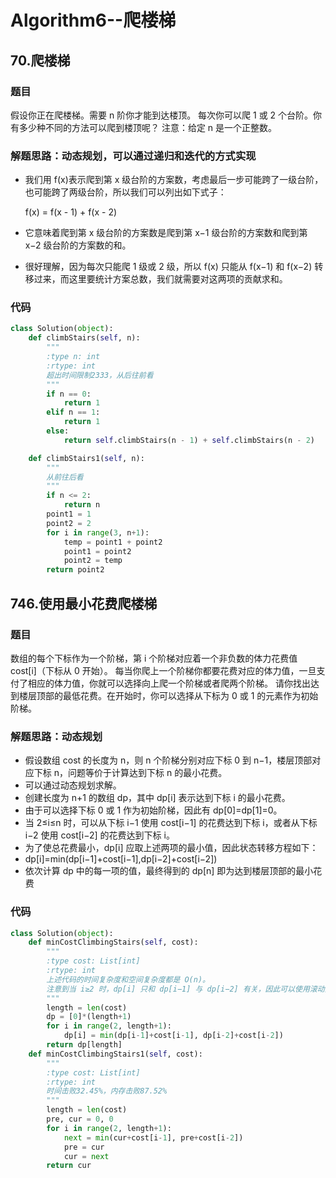 # Algorithm6--爬楼梯

## 70.爬楼梯

### 题目

假设你正在爬楼梯。需要 n 阶你才能到达楼顶。
每次你可以爬 1 或 2 个台阶。你有多少种不同的方法可以爬到楼顶呢？
注意：给定 n 是一个正整数。

### 解题思路：动态规划，可以通过递归和迭代的方式实现

* 我们用 f(x)表示爬到第 x 级台阶的方案数，考虑最后一步可能跨了一级台阶，也可能跨了两级台阶，所以我们可以列出如下式子：

  f(x) = f(x - 1) + f(x - 2)

* 它意味着爬到第 x 级台阶的方案数是爬到第 x−1 级台阶的方案数和爬到第 x−2 级台阶的方案数的和。
* 很好理解，因为每次只能爬 1 级或 2 级，所以 f(x) 只能从 f(x−1) 和 f(x−2) 转移过来，而这里要统计方案总数，我们就需要对这两项的贡献求和。

### 代码

```python
class Solution(object):
    def climbStairs(self, n):
        """
        :type n: int
        :rtype: int
        超出时间限制2333，从后往前看
        """
        if n == 0:
            return 1
        elif n == 1:
            return 1
        else:
            return self.climbStairs(n - 1) + self.climbStairs(n - 2)

    def climbStairs1(self, n):
        """
        从前往后看
        """
        if n <= 2:
            return n
        point1 = 1
        point2 = 2
        for i in range(3, n+1):
            temp = point1 + point2
            point1 = point2
            point2 = temp
        return point2
```

## 746.使用最小花费爬楼梯

### 题目

数组的每个下标作为一个阶梯，第 i 个阶梯对应着一个非负数的体力花费值 cost[i]（下标从 0 开始）。
每当你爬上一个阶梯你都要花费对应的体力值，一旦支付了相应的体力值，你就可以选择向上爬一个阶梯或者爬两个阶梯。
请你找出达到楼层顶部的最低花费。在开始时，你可以选择从下标为 0 或 1 的元素作为初始阶梯。

### 解题思路：动态规划

* 假设数组 cost 的长度为 n，则 n 个阶梯分别对应下标 0 到 n−1，楼层顶部对应下标 n，问题等价于计算达到下标 n 的最小花费。
* 可以通过动态规划求解。
* 创建长度为 n+1 的数组 dp，其中 dp[i] 表示达到下标 i 的最小花费。
* 由于可以选择下标 0 或 1 作为初始阶梯，因此有 dp[0]=dp[1]=0。
* 当 2≤i≤n 时，可以从下标 i−1 使用 cost[i−1] 的花费达到下标 i，或者从下标 i−2 使用 cost[i−2] 的花费达到下标 i。
* 为了使总花费最小，dp[i] 应取上述两项的最小值，因此状态转移方程如下：
* dp[i]=min(dp[i−1]+cost[i−1],dp[i−2]+cost[i−2])
* 依次计算 dp 中的每一项的值，最终得到的 dp[n] 即为达到楼层顶部的最小花费

### 代码

```python
class Solution(object):
    def minCostClimbingStairs(self, cost):
        """
        :type cost: List[int]
        :rtype: int
        上述代码的时间复杂度和空间复杂度都是 O(n)。
        注意到当 i≥2 时，dp[i] 只和 dp[i−1] 与 dp[i−2] 有关，因此可以使用滚动数组的思想，将空间复杂度优化到 O(1)。
        """
        length = len(cost)
        dp = [0]*(length+1)
        for i in range(2, length+1):
            dp[i] = min(dp[i-1]+cost[i-1], dp[i-2]+cost[i-2])
        return dp[length]
    def minCostClimbingStairs1(self, cost):
        """
        :type cost: List[int]
        :rtype: int
        时间击败32.45%，内存击败87.52%
        """
        length = len(cost)
        pre, cur = 0, 0
        for i in range(2, length+1):
            next = min(cur+cost[i-1], pre+cost[i-2])
            pre = cur
            cur = next
        return cur
```